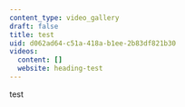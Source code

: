 ```yaml
---
content_type: video_gallery
draft: false
title: test
uid: d062ad64-c51a-418a-b1ee-2b83df821b30
videos:
  content: []
  website: heading-test
---
```

test